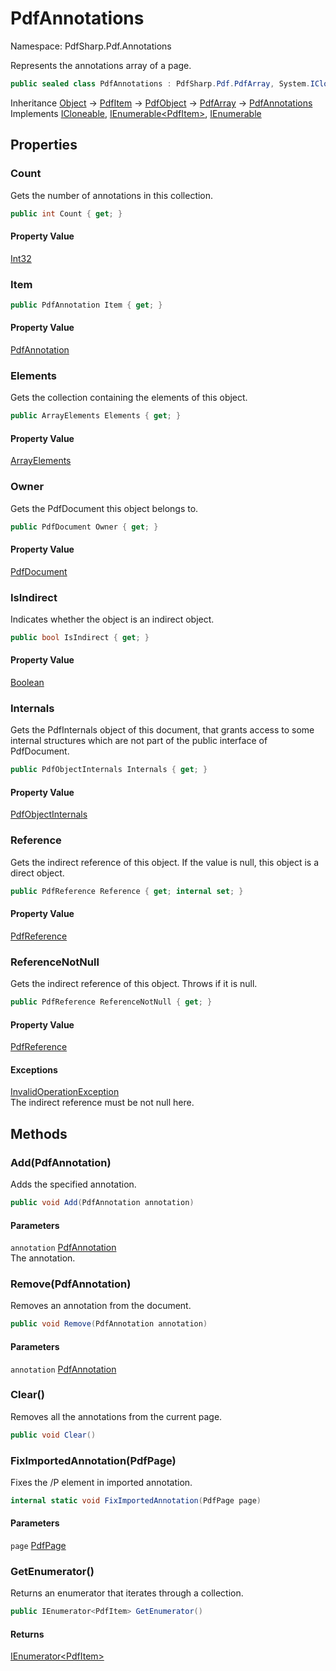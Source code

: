 # PdfAnnotations

Namespace: PdfSharp.Pdf.Annotations

Represents the annotations array of a page.

```csharp
public sealed class PdfAnnotations : PdfSharp.Pdf.PdfArray, System.ICloneable, System.Collections.Generic.IEnumerable`1[[PdfSharp.Pdf.PdfItem, PdfSharp, Version=0.1.3.0, Culture=neutral, PublicKeyToken=null]], System.Collections.IEnumerable
```

Inheritance [Object](https://docs.microsoft.com/en-us/dotnet/api/system.object) → [PdfItem](./pdfsharp.pdf.pdfitem) → [PdfObject](./pdfsharp.pdf.pdfobject) → [PdfArray](./pdfsharp.pdf.pdfarray) → [PdfAnnotations](./pdfsharp.pdf.annotations.pdfannotations)<br>
Implements [ICloneable](https://docs.microsoft.com/en-us/dotnet/api/system.icloneable), [IEnumerable&lt;PdfItem&gt;](https://docs.microsoft.com/en-us/dotnet/api/system.collections.generic.ienumerable-1), [IEnumerable](https://docs.microsoft.com/en-us/dotnet/api/system.collections.ienumerable)

## Properties

### **Count**

Gets the number of annotations in this collection.

```csharp
public int Count { get; }
```

#### Property Value

[Int32](https://docs.microsoft.com/en-us/dotnet/api/system.int32)<br>

### **Item**

```csharp
public PdfAnnotation Item { get; }
```

#### Property Value

[PdfAnnotation](./pdfsharp.pdf.annotations.pdfannotation)<br>

### **Elements**

Gets the collection containing the elements of this object.

```csharp
public ArrayElements Elements { get; }
```

#### Property Value

[ArrayElements](./pdfsharp.pdf.pdfarray.arrayelements)<br>

### **Owner**

Gets the PdfDocument this object belongs to.

```csharp
public PdfDocument Owner { get; }
```

#### Property Value

[PdfDocument](./pdfsharp.pdf.pdfdocument)<br>

### **IsIndirect**

Indicates whether the object is an indirect object.

```csharp
public bool IsIndirect { get; }
```

#### Property Value

[Boolean](https://docs.microsoft.com/en-us/dotnet/api/system.boolean)<br>

### **Internals**

Gets the PdfInternals object of this document, that grants access to some internal structures
 which are not part of the public interface of PdfDocument.

```csharp
public PdfObjectInternals Internals { get; }
```

#### Property Value

[PdfObjectInternals](./pdfsharp.pdf.advanced.pdfobjectinternals)<br>

### **Reference**

Gets the indirect reference of this object. If the value is null, this object is a direct object.

```csharp
public PdfReference Reference { get; internal set; }
```

#### Property Value

[PdfReference](./pdfsharp.pdf.advanced.pdfreference)<br>

### **ReferenceNotNull**

Gets the indirect reference of this object. Throws if it is null.

```csharp
public PdfReference ReferenceNotNull { get; }
```

#### Property Value

[PdfReference](./pdfsharp.pdf.advanced.pdfreference)<br>

#### Exceptions

[InvalidOperationException](https://docs.microsoft.com/en-us/dotnet/api/system.invalidoperationexception)<br>
The indirect reference must be not null here.

## Methods

### **Add(PdfAnnotation)**

Adds the specified annotation.

```csharp
public void Add(PdfAnnotation annotation)
```

#### Parameters

`annotation` [PdfAnnotation](./pdfsharp.pdf.annotations.pdfannotation)<br>
The annotation.

### **Remove(PdfAnnotation)**

Removes an annotation from the document.

```csharp
public void Remove(PdfAnnotation annotation)
```

#### Parameters

`annotation` [PdfAnnotation](./pdfsharp.pdf.annotations.pdfannotation)<br>

### **Clear()**

Removes all the annotations from the current page.

```csharp
public void Clear()
```

### **FixImportedAnnotation(PdfPage)**

Fixes the /P element in imported annotation.

```csharp
internal static void FixImportedAnnotation(PdfPage page)
```

#### Parameters

`page` [PdfPage](./pdfsharp.pdf.pdfpage)<br>

### **GetEnumerator()**

Returns an enumerator that iterates through a collection.

```csharp
public IEnumerator<PdfItem> GetEnumerator()
```

#### Returns

[IEnumerator&lt;PdfItem&gt;](https://docs.microsoft.com/en-us/dotnet/api/system.collections.generic.ienumerator-1)<br>
